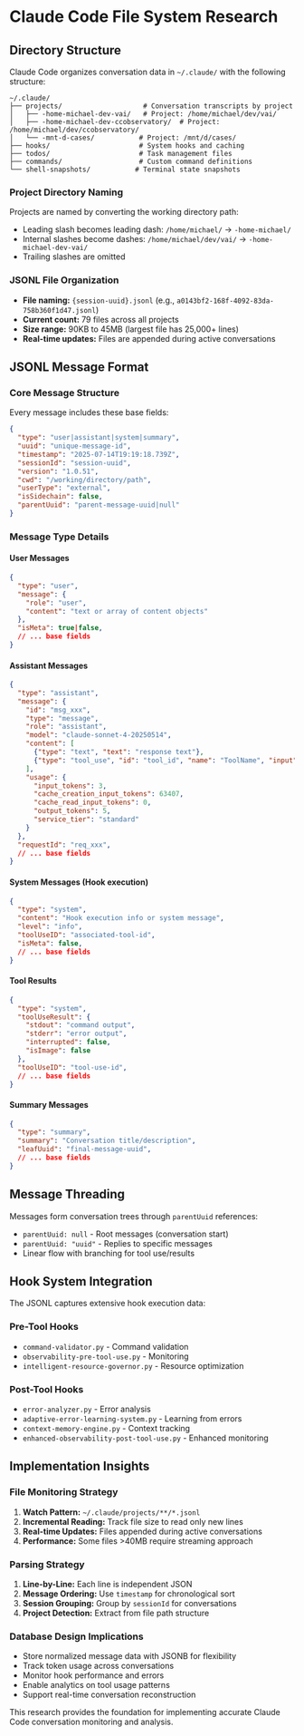# Claude Code File System Research

## Directory Structure

Claude Code organizes conversation data in `~/.claude/` with the following structure:

```
~/.claude/
├── projects/                    # Conversation transcripts by project
│   ├── -home-michael-dev-vai/   # Project: /home/michael/dev/vai/
│   ├── -home-michael-dev-ccobservatory/  # Project: /home/michael/dev/ccobservatory/
│   └── -mnt-d-cases/           # Project: /mnt/d/cases/
├── hooks/                      # System hooks and caching
├── todos/                      # Task management files
├── commands/                   # Custom command definitions
└── shell-snapshots/           # Terminal state snapshots
```

### Project Directory Naming

Projects are named by converting the working directory path:
- Leading slash becomes leading dash: `/home/michael/` → `-home-michael/`
- Internal slashes become dashes: `/home/michael/dev/vai/` → `-home-michael-dev-vai/`
- Trailing slashes are omitted

### JSONL File Organization

- **File naming:** `{session-uuid}.jsonl` (e.g., `a0143bf2-168f-4092-83da-758b360f1d47.jsonl`)
- **Current count:** 79 files across all projects
- **Size range:** 90KB to 45MB (largest file has 25,000+ lines)
- **Real-time updates:** Files are appended during active conversations

## JSONL Message Format

### Core Message Structure

Every message includes these base fields:

```json
{
  "type": "user|assistant|system|summary",
  "uuid": "unique-message-id",
  "timestamp": "2025-07-14T19:19:18.739Z",
  "sessionId": "session-uuid",
  "version": "1.0.51",
  "cwd": "/working/directory/path",
  "userType": "external",
  "isSidechain": false,
  "parentUuid": "parent-message-uuid|null"
}
```

### Message Type Details

#### User Messages
```json
{
  "type": "user",
  "message": {
    "role": "user",
    "content": "text or array of content objects"
  },
  "isMeta": true|false,
  // ... base fields
}
```

#### Assistant Messages
```json
{
  "type": "assistant", 
  "message": {
    "id": "msg_xxx",
    "type": "message",
    "role": "assistant",
    "model": "claude-sonnet-4-20250514",
    "content": [
      {"type": "text", "text": "response text"},
      {"type": "tool_use", "id": "tool_id", "name": "ToolName", "input": {...}}
    ],
    "usage": {
      "input_tokens": 3,
      "cache_creation_input_tokens": 63407,
      "cache_read_input_tokens": 0,
      "output_tokens": 5,
      "service_tier": "standard"
    }
  },
  "requestId": "req_xxx",
  // ... base fields
}
```

#### System Messages (Hook execution)
```json
{
  "type": "system",
  "content": "Hook execution info or system message",
  "level": "info",
  "toolUseID": "associated-tool-id",
  "isMeta": false,
  // ... base fields
}
```

#### Tool Results
```json
{
  "type": "system",
  "toolUseResult": {
    "stdout": "command output",
    "stderr": "error output",
    "interrupted": false,
    "isImage": false
  },
  "toolUseID": "tool-use-id",
  // ... base fields
}
```

#### Summary Messages
```json
{
  "type": "summary",
  "summary": "Conversation title/description",
  "leafUuid": "final-message-uuid",
  // ... base fields
}
```

## Message Threading

Messages form conversation trees through `parentUuid` references:
- `parentUuid: null` - Root messages (conversation start)
- `parentUuid: "uuid"` - Replies to specific messages
- Linear flow with branching for tool use/results

## Hook System Integration

The JSONL captures extensive hook execution data:

### Pre-Tool Hooks
- `command-validator.py` - Command validation
- `observability-pre-tool-use.py` - Monitoring
- `intelligent-resource-governor.py` - Resource optimization

### Post-Tool Hooks  
- `error-analyzer.py` - Error analysis
- `adaptive-error-learning-system.py` - Learning from errors
- `context-memory-engine.py` - Context tracking
- `enhanced-observability-post-tool-use.py` - Enhanced monitoring

## Implementation Insights

### File Monitoring Strategy
1. **Watch Pattern:** `~/.claude/projects/**/*.jsonl`
2. **Incremental Reading:** Track file size to read only new lines
3. **Real-time Updates:** Files appended during active conversations
4. **Performance:** Some files >40MB require streaming approach

### Parsing Strategy
1. **Line-by-Line:** Each line is independent JSON
2. **Message Ordering:** Use `timestamp` for chronological sort
3. **Session Grouping:** Group by `sessionId` for conversations
4. **Project Detection:** Extract from file path structure

### Database Design Implications
- Store normalized message data with JSONB for flexibility
- Track token usage across conversations
- Monitor hook performance and errors
- Enable analytics on tool usage patterns
- Support real-time conversation reconstruction

This research provides the foundation for implementing accurate Claude Code conversation monitoring and analysis.
